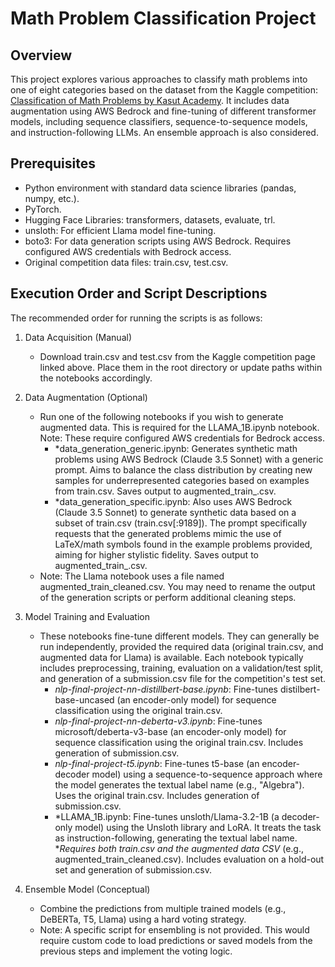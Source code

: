 # Math Problem Classification Project

## Overview

This project explores various approaches to classify math problems into one of eight categories based on the dataset from the Kaggle competition: [Classification of Math Problems by Kasut Academy](https://www.kaggle.com/competitions/classification-of-math-problems-by-kasut-academy/overview). It includes data augmentation using AWS Bedrock and fine-tuning of different transformer models, including sequence classifiers, sequence-to-sequence models, and instruction-following LLMs. An ensemble approach is also considered.

## Prerequisites

* Python environment with standard data science libraries (pandas, numpy, etc.).
* PyTorch.
* Hugging Face Libraries: transformers, datasets, evaluate, trl.
* unsloth: For efficient Llama model fine-tuning.
* boto3: For data generation scripts using AWS Bedrock. Requires configured AWS credentials with Bedrock access.
* Original competition data files: train.csv, test.csv.

## Execution Order and Script Descriptions

The recommended order for running the scripts is as follows:

1.  Data Acquisition (Manual)
    * Download train.csv and test.csv from the Kaggle competition page linked above. Place them in the root directory or update paths within the notebooks accordingly.

2.  Data Augmentation (Optional)
    * Run one of the following notebooks if you wish to generate augmented data. This is required for the LLAMA_1B.ipynb notebook. Note: These require configured AWS credentials for Bedrock access.
        * *data_generation_generic.ipynb: Generates synthetic math problems using AWS Bedrock (Claude 3.5 Sonnet) with a generic prompt. Aims to balance the class distribution by creating new samples for underrepresented categories based on examples from train.csv. Saves output to augmented_train_.csv.
        * *data_generation_specific.ipynb: Also uses AWS Bedrock (Claude 3.5 Sonnet) to generate synthetic data based on a subset of train.csv (train.csv[:9189]). The prompt specifically requests that the generated problems mimic the use of LaTeX/math symbols found in the example problems provided, aiming for higher stylistic fidelity. Saves output to augmented_train_.csv.
    * Note: The Llama notebook uses a file named augmented_train_cleaned.csv. You may need to rename the output of the generation scripts or perform additional cleaning steps.

3.  Model Training and Evaluation
    * These notebooks fine-tune different models. They can generally be run independently, provided the required data (original train.csv, and augmented data for Llama) is available. Each notebook typically includes preprocessing, training, evaluation on a validation/test split, and generation of a submission.csv file for the competition's test set.
        * *nlp-final-project-nn-distillbert-base.ipynb*: Fine-tunes distilbert-base-uncased (an encoder-only model) for sequence classification using the original train.csv.
        * *nlp-final-project-nn-deberta-v3.ipynb*: Fine-tunes microsoft/deberta-v3-base (an encoder-only model) for sequence classification using the original train.csv. Includes generation of submission.csv.
        * *nlp-final-project-t5.ipynb*: Fine-tunes t5-base (an encoder-decoder model) using a sequence-to-sequence approach where the model generates the textual label name (e.g., "Algebra"). Uses the original train.csv. Includes generation of submission.csv.
        * *LLAMA_1B.ipynb: Fine-tunes unsloth/Llama-3.2-1B (a decoder-only model) using the Unsloth library and LoRA. It treats the task as instruction-following, generating the textual label name. **Requires both train.csv and the augmented data CSV* (e.g., augmented_train_cleaned.csv). Includes evaluation on a hold-out set and generation of submission.csv.

4.  Ensemble Model (Conceptual)
    * Combine the predictions from multiple trained models (e.g., DeBERTa, T5, Llama) using a hard voting strategy.
    * Note: A specific script for ensembling is not provided. This would require custom code to load predictions or saved models from the previous steps and implement the voting logic.

